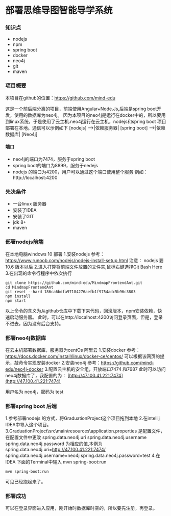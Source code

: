 
# 部署思维导图智能导学系统
### 知识点
* nodejs
* npm
* spring boot 
* docker
* neo4j
* git
* maven
### 项目概要

本项目在github的位置：https://github.com/mind-edu

这是一个前后端分离的项目，前端使用Angular+Node.Js,后端是spring boot开发，使用的数据库为neo4j。
因为本项目的neo4j是运行在docker中的，所以要用到linux系统，于是使用了云主机.neo4j运行在云主机，nodejs和spring boot 项目部署在本地。通信可以示例如下
[nodejs] -->|依赖服务器| [spring boot] -->|依赖数据库| [Neo4j]
#### 端口
   * neo4j的端口为7474，服务于spring boot
   * spring boot的端口为8899，服务于nedejs
   * nodejs 的端口为4200，用户可以通过这个端口使用整个服务
   例如：http://localhost:4200
### 先决条件
* 一台linux 服务器
* 安装了IDEA
* 安装了GIT
* jdk 8+
* maven
   
### 部署nodejs前端
在本地电脑windows 10 部署
1.安装nodejs 
参考：
https://www.runoob.com/nodejs/nodejs-install-setup.html
注意：
nodejs 要10.6 版本以后
2.进入打算将前端文件放置的文件夹,鼠标右键选择Git Bash Here
3.在出现的命令行程序中依次执行

```
git clone https://github.com/mind-edu/MindmapFrontendAnt.git
cd MindmapFrontendAnt
git reset --hard 186ca6bdfa97184276aefb1f9754adc5b96c3803
npm install
npm start
```
以上命令的含义为从github仓库中下载下来代码，回滚版本，npm安装依赖，快速启动服务器。
此时，可以在http://localhost:4200访问登录页面，但是，登录不进去，因为没有后台支持。
### 部署neo4j数据库
在云主机部署数据库，服务器为centOs 阿里云
1.安装docker 
参考：https://docs.docker.com/install/linux/docker-ce/centos/
可以根据该网页的提示，敲命令实现安装docker
2.安装neo4j
参考：https://github.com/mind-edu/neo4j-docker
3.配置云主机的安全组，开放端口7474 和7687
此时可以访问neo4j数据库了，我配置的为：
[http://47.100.41.221:7474](http://47.100.41.221:7474)

用户名为 neo4j，密码为 test
### 部署spring boot 后端
1.参考部署nodejs 的方式，将GraduationProject这个项目拖到本地
2.在intellij IDEA中导入这个项目。
3.GraduationProject\src\main\resources\application.properties 是配置文件，在配置文件中更改
spring.data.neo4j.uri
spring.data.neo4j.username
spring.data.neo4j.password
为相应的值,本例为
spring.data.neo4j.uri=http://47.100.41.221:7474/
spring.data.neo4j.username=neo4j
spring.data.neo4j.password=test
4.在IDEA 下面的Terminal中输入 mvn spring-boot:run 
```
mvn spring-boot:run 
```
可见已经跑起来了。
### 部署成功
可以在登录界面进入应用，刚开始时数据库时空的，所以要先注册，再登录。







